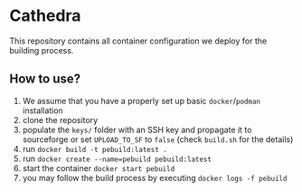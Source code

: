 # Cathedra

This repository contains all container configuration we deploy for the building process.

## How to use?

1. We assume that you have a properly set up basic `docker`/`podman` installation
2. clone the repository
3. populate the `keys/` folder with an SSH key and propagate it to sourceforge or set `UPLOAD_TO_SF` to `false` (check `build.sh` for the details)
4. run `docker build -t pebuild:latest .`
5. run `docker create --name=pebuild pebuild:latest`
6. start the container `docker start pebuild`
7. you may follow the build process by executing `docker logs -f pebuild`
